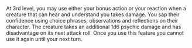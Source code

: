 At 3rd level, you may use either your bonus action or your reaction when a creature that can hear and understand you takes damage. You sap their confidence using choice phrases, observations and reflections on their character. The creature takes an additional 1d6 psychic damage and has disadvantage on its next attack roll.
Once you use this feature you cannot use it again until your next turn.